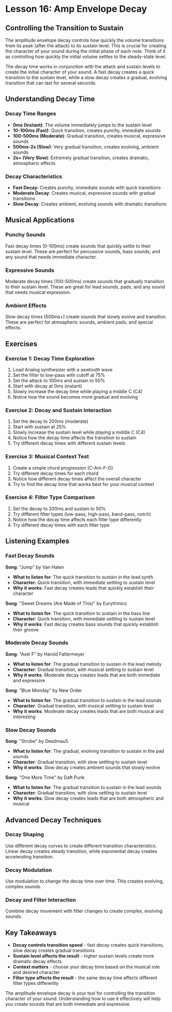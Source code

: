# Lesson 16: Amp Envelope Decay

## Controlling the Transition to Sustain

The amplitude envelope decay controls how quickly the volume transitions from its peak (after the attack) to its sustain level. This is crucial for creating the character of your sound during the initial phase of each note. Think of it as controlling how quickly the initial volume settles to the steady-state level.

The decay time works in conjunction with the attack and sustain levels to create the initial character of your sound. A fast decay creates a quick transition to the sustain level, while a slow decay creates a gradual, evolving transition that can last for several seconds.

## Understanding Decay Time

### Decay Time Ranges

- **0ms (Instant)**: The volume immediately jumps to the sustain level
- **10-100ms (Fast)**: Quick transition, creates punchy, immediate sounds
- **100-500ms (Moderate)**: Gradual transition, creates musical, expressive sounds
- **500ms-2s (Slow)**: Very gradual transition, creates evolving, ambient sounds
- **2s+ (Very Slow)**: Extremely gradual transition, creates dramatic, atmospheric effects

### Decay Characteristics

- **Fast Decay**: Creates punchy, immediate sounds with quick transitions
- **Moderate Decay**: Creates musical, expressive sounds with gradual transitions
- **Slow Decay**: Creates ambient, evolving sounds with dramatic transitions

## Musical Applications

### Punchy Sounds

Fast decay times (0-100ms) create sounds that quickly settle to their sustain level. These are perfect for percussive sounds, bass sounds, and any sound that needs immediate character.

### Expressive Sounds

Moderate decay times (100-500ms) create sounds that gradually transition to their sustain level. These are great for lead sounds, pads, and any sound that needs musical expression.

### Ambient Effects

Slow decay times (500ms+) create sounds that slowly evolve and transition. These are perfect for atmospheric sounds, ambient pads, and special effects.

## Exercises

### Exercise 1: Decay Time Exploration

1. Load Analog synthesizer with a sawtooth wave
2. Set the filter to low-pass with cutoff at 75%
3. Set the attack to 100ms and sustain to 50%
4. Start with decay at 0ms (instant)
5. Slowly increase the decay time while playing a middle C (C4)
6. Notice how the sound becomes more gradual and evolving

### Exercise 2: Decay and Sustain Interaction

1. Set the decay to 200ms (moderate)
2. Start with sustain at 25%
3. Slowly increase the sustain level while playing a middle C (C4)
4. Notice how the decay time affects the transition to sustain
5. Try different decay times with different sustain levels

### Exercise 3: Musical Context Test

1. Create a simple chord progression (C-Am-F-G)
2. Try different decay times for each chord
3. Notice how different decay times affect the overall character
4. Try to find the decay time that works best for your musical context

### Exercise 4: Filter Type Comparison

1. Set the decay to 200ms and sustain to 50%
2. Try different filter types (low-pass, high-pass, band-pass, notch)
3. Notice how the decay time affects each filter type differently
4. Try different decay times with each filter type

## Listening Examples

### Fast Decay Sounds

**Song**: "Jump" by Van Halen

- **What to listen for**: The quick transition to sustain in the lead synth
- **Character**: Quick transition, with immediate settling to sustain level
- **Why it works**: Fast decay creates leads that quickly establish their character

**Song**: "Sweet Dreams (Are Made of This)" by Eurythmics

- **What to listen for**: The quick transition to sustain in the bass line
- **Character**: Quick transition, with immediate settling to sustain level
- **Why it works**: Fast decay creates bass sounds that quickly establish their groove

### Moderate Decay Sounds

**Song**: "Axel F" by Harold Faltermeyer

- **What to listen for**: The gradual transition to sustain in the lead melody
- **Character**: Gradual transition, with musical settling to sustain level
- **Why it works**: Moderate decay creates leads that are both immediate and expressive

**Song**: "Blue Monday" by New Order

- **What to listen for**: The gradual transition to sustain in the lead sounds
- **Character**: Gradual transition, with musical settling to sustain level
- **Why it works**: Moderate decay creates leads that are both musical and interesting

### Slow Decay Sounds

**Song**: "Strobe" by Deadmau5

- **What to listen for**: The gradual, evolving transition to sustain in the pad sounds
- **Character**: Gradual transition, with slow settling to sustain level
- **Why it works**: Slow decay creates ambient sounds that slowly evolve

**Song**: "One More Time" by Daft Punk

- **What to listen for**: The gradual transition to sustain in the lead sounds
- **Character**: Gradual transition, with slow settling to sustain level
- **Why it works**: Slow decay creates leads that are both atmospheric and musical

## Advanced Decay Techniques

### Decay Shaping

Use different decay curves to create different transition characteristics. Linear decay creates steady transition, while exponential decay creates accelerating transition.

### Decay Modulation

Use modulation to change the decay time over time. This creates evolving, complex sounds.

### Decay and Filter Interaction

Combine decay movement with filter changes to create complex, evolving sounds.

## Key Takeaways

- **Decay controls transition speed** - fast decay creates quick transitions, slow decay creates gradual transitions
- **Sustain level affects the result** - higher sustain levels create more dramatic decay effects
- **Context matters** - choose your decay time based on the musical role and desired character
- **Filter type affects the result** - the same decay time affects different filter types differently

The amplitude envelope decay is your tool for controlling the transition character of your sound. Understanding how to use it effectively will help you create sounds that are both immediate and expressive.
